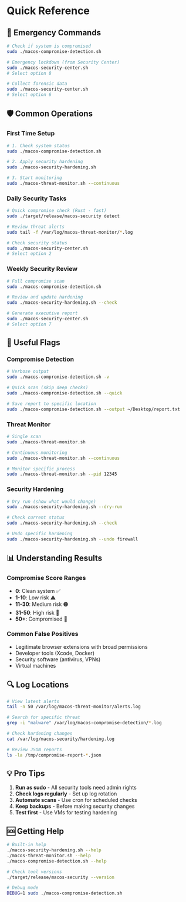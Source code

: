 # Quick Reference

## 🚨 Emergency Commands

```bash
# Check if system is compromised
sudo ./macos-compromise-detection.sh

# Emergency lockdown (from Security Center)
sudo ./macos-security-center.sh
# Select option 8

# Collect forensic data
sudo ./macos-security-center.sh
# Select option 6
```

## 🛡️ Common Operations

### First Time Setup
```bash
# 1. Check system status
sudo ./macos-compromise-detection.sh

# 2. Apply security hardening
sudo ./macos-security-hardening.sh

# 3. Start monitoring
sudo ./macos-threat-monitor.sh --continuous
```

### Daily Security Tasks
```bash
# Quick compromise check (Rust - fast)
sudo ./target/release/macos-security detect

# Review threat alerts
sudo tail -f /var/log/macos-threat-monitor/*.log

# Check security status
sudo ./macos-security-center.sh
# Select option 2
```

### Weekly Security Review
```bash
# Full compromise scan
sudo ./macos-compromise-detection.sh

# Review and update hardening
sudo ./macos-security-hardening.sh --check

# Generate executive report
sudo ./macos-security-center.sh
# Select option 7
```

## 🔧 Useful Flags

### Compromise Detection
```bash
# Verbose output
sudo ./macos-compromise-detection.sh -v

# Quick scan (skip deep checks)
sudo ./macos-compromise-detection.sh --quick

# Save report to specific location
sudo ./macos-compromise-detection.sh --output ~/Desktop/report.txt
```

### Threat Monitor
```bash
# Single scan
sudo ./macos-threat-monitor.sh

# Continuous monitoring
sudo ./macos-threat-monitor.sh --continuous

# Monitor specific process
sudo ./macos-threat-monitor.sh --pid 12345
```

### Security Hardening
```bash
# Dry run (show what would change)
sudo ./macos-security-hardening.sh --dry-run

# Check current status
sudo ./macos-security-hardening.sh --check

# Undo specific hardening
sudo ./macos-security-hardening.sh --undo firewall
```

## 📊 Understanding Results

### Compromise Score Ranges
- **0**: Clean system ✅
- **1-10**: Low risk ⚠️
- **11-30**: Medium risk 🟠
- **31-50**: High risk 🔴
- **50+**: Compromised 🚨

### Common False Positives
- Legitimate browser extensions with broad permissions
- Developer tools (Xcode, Docker)
- Security software (antivirus, VPNs)
- Virtual machines

## 🔍 Log Locations

```bash
# View latest alerts
tail -n 50 /var/log/macos-threat-monitor/alerts.log

# Search for specific threat
grep -i "malware" /var/log/macos-compromise-detection/*.log

# Check hardening changes
cat /var/log/macos-security/hardening.log

# Review JSON reports
ls -la /tmp/compromise-report-*.json
```

## 💡 Pro Tips

1. **Run as sudo** - All security tools need admin rights
2. **Check logs regularly** - Set up log rotation
3. **Automate scans** - Use cron for scheduled checks
4. **Keep backups** - Before making security changes
5. **Test first** - Use VMs for testing hardening

## 🆘 Getting Help

```bash
# Built-in help
./macos-security-hardening.sh --help
./macos-threat-monitor.sh --help
./macos-compromise-detection.sh --help

# Check tool versions
./target/release/macos-security --version

# Debug mode
DEBUG=1 sudo ./macos-compromise-detection.sh
``` 